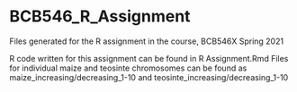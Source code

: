 # BCB546_R_Assignment
Files generated for the R assignment in the course, BCB546X Spring 2021

R code written for this assignment can be found in R Assignment.Rmd
Files for individual maize and teosinte chromosomes can be found as maize_increasing/decreasing_1-10 and teosinte_increasing/decreasing_1-10 
